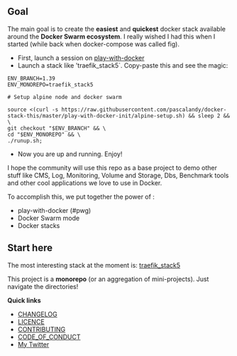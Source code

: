 ## Goal

The main goal is to create the **easiest** and **quickest** docker stack available around the **Docker Swarm ecosystem**. I really wished I had this when I started (while back when docker-compose was called fig).

- First, launch a session on [play-with-docker](https://labs.play-with-docker.com/)
- Launch a stack like 'traefik_stack5`. Copy-paste this and see the magic:

```
ENV_BRANCH=1.39
ENV_MONOREPO=traefik_stack5

# Setup alpine node and docker swarm

source <(curl -s https://raw.githubusercontent.com/pascalandy/docker-stack-this/master/play-with-docker-init/alpine-setup.sh) && sleep 2 && \
git checkout "$ENV_BRANCH" && \
cd "$ENV_MONOREPO" && \
./runup.sh;
```

- Now you are up and running. Enjoy!

I hope the community will use this repo as a base project to demo other stuff like CMS, Log, Monitoring, Volume and Storage, Dbs, Benchmark tools and other cool applications we love to use in Docker.

To accomplish this, we put together the power of :

- play-with-docker (#pwg)
- Docker Swarm mode
- Docker stacks

## Start here

The most interesting stack at the moment is: [traefik_stack5](./traefik_stack5)

This project is a **monorepo** (or an aggregation of mini-projects). Just navigate the directories! 

**Quick links**
  
- [CHANGELOG](./CHANGELOG.md)
- [LICENCE](./LICENCE.md)
- [CONTRIBUTING](./CONTRIBUTING.md)
- [CODE_OF_CONDUCT](./CODE_OF_CONDUCT.md)
- [My Twitter](https://twitter.com/askpascalandy)